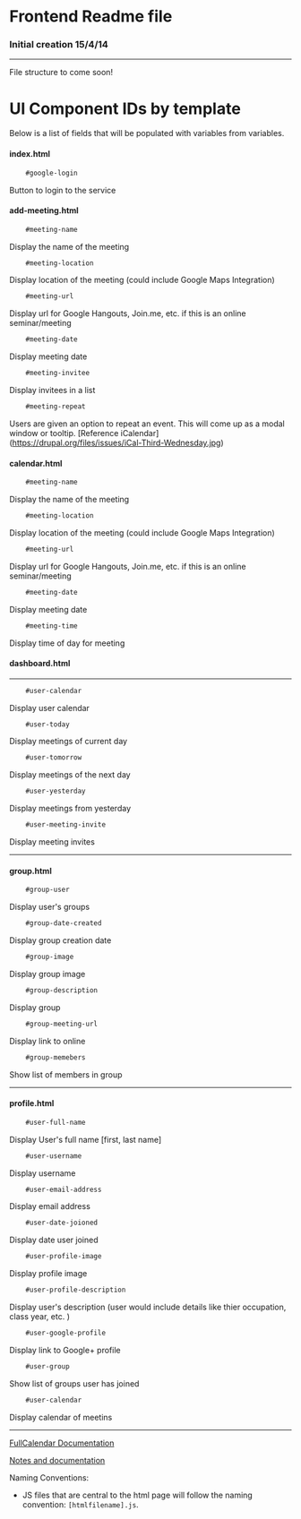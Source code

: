 # Frontend Readme file
### Initial creation 15/4/14

------------

File structure to come soon!

# UI Component IDs by template
Below is a list of fields that will be populated with variables from variables.

#### index.html
```html
    #google-login
```
Button to login to the service


#### add-meeting.html
```html
    #meeting-name
```
Display the name of the meeting
```html
    #meeting-location
```
Display location of the meeting (could include Google Maps Integration)

```html
    #meeting-url
```
Display url for Google Hangouts, Join.me, etc. if this is an online seminar/meeting

```html
    #meeting-date
```
Display meeting date 

```html
    #meeting-invitee
```
Display invitees in a list 

```html
    #meeting-repeat
```
Users are given an option to repeat an event. This will come up as a modal window or tooltip. [Reference iCalendar] (https://drupal.org/files/issues/iCal-Third-Wednesday.jpg)

#### calendar.html

```html
    #meeting-name
```
Display the name of the meeting
```html
    #meeting-location
```
Display location of the meeting (could include Google Maps Integration)

```html
    #meeting-url
```
Display url for Google Hangouts, Join.me, etc. if this is an online seminar/meeting

```html
    #meeting-date
```
Display meeting date 

```html
    #meeting-time
```
Display time of day for meeting



#### dashboard.html

-----------------------------------------------------------
```html
    #user-calendar
```
Display user calendar

```html
    #user-today
```
Display meetings of current day 

```html
    #user-tomorrow
```
Display meetings of the next day

```html
    #user-yesterday
```
Display meetings from yesterday 

```html
    #user-meeting-invite
```
Display meeting invites


-----------------------------------------------------------
#### group.html

```html
    #group-user
```
Display user's groups



```html
    #group-date-created
```
Display group creation date


```html
    #group-image
```
Display group image

```html
    #group-description
```
Display group

```html
    #group-meeting-url
```
Display link to online

```html
    #group-memebers
```
Show list of members in group

-----------------------------------------------------------

#### profile.html


```html
    #user-full-name
```
Display User's full name [first, last name]

```html
    #user-username
```
Display username


```html
    #user-email-address
```
Display email address


```html
    #user-date-joioned
```
Display date user joined


```html
    #user-profile-image
```
Display profile image

```html
    #user-profile-description
```
Display user's description (user would include details like thier occupation, class year, etc. )

```html
    #user-google-profile
```
Display link to Google+ profile

```html
    #user-group
```
Show list of groups user has joined

```html
    #user-calendar
```
Display calendar of meetins



------------

[FullCalendar Documentation](www.arshaw.com/fullcalendar/docs)

[Notes and documentation](https://draftin.com/documents/307677?token=4xObTg_TTgzRgbIf7yajnOkKOepn_l-j9qgo9CRyAjTseM-UHtbfQZPzmzf03pmKQi5enl_OmnslfXYS-0iTDBE)

Naming Conventions:

* JS files that are central to the html page will follow the naming convention: `[htmlfilename].js`.
